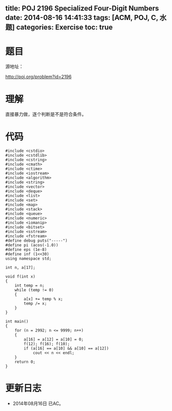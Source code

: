 title: POJ 2196 Specialized Four-Digit Numbers
date: 2014-08-16 14:41:33
tags: [ACM, POJ, C, 水题]
categories: Exercise
toc: true
---
# 题目
源地址：

http://poj.org/problem?id=2196

# 理解
直接暴力做，逐个判断是不是符合条件。

<!-- more -->

# 代码
```
#include <cstdio>
#include <cstdlib>
#include <cstring>
#include <cmath>
#include <ctime>
#include <iostream>
#include <algorithm>
#include <string>
#include <vector>
#include <deque>
#include <list>
#include <set>
#include <map>
#include <stack>
#include <queue>
#include <numeric>
#include <iomanip>
#include <bitset>
#include <sstream>
#include <fstream>
#define debug puts("-----")
#define pi (acos(-1.0))
#define eps (1e-8)
#define inf (1<<30)
using namespace std;

int n, a[17];

void f(int x)
{
    int temp = n;
    while (temp != 0)
    {
        a[x] += temp % x;
        temp /= x;
    }
}

int main()
{
    for (n = 2992; n <= 9999; n++)
    {
        a[16] = a[12] = a[10] = 0;
        f(12); f(16); f(10);
        if (a[16] == a[10] && a[10] == a[12])
            cout << n << endl;
    }
    return 0;
}
```
# 更新日志
- 2014年08月16日 已AC。